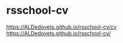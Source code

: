 # rsschool-cv

https://ALDedovets.github.io/rsschool-cv/cv
https://ALDedovets.github.io/rsschool-cv/